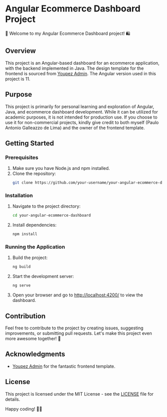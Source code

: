 # Angular Ecommerce Dashboard Project

🚀 Welcome to my Angular Ecommerce Dashboard project! 🛍️

## Overview

This project is an Angular-based dashboard for an ecommerce application, with the backend implemented in Java. The design template for the frontend is sourced from [Youpez Admin](https://github.com/petter-ka/youpez-admin). The Angular version used in this project is 11.

## Purpose

This project is primarily for personal learning and exploration of Angular, Java, and ecommerce dashboard development. While it can be utilized for academic purposes, it is not intended for production use. If you choose to use it for non-commercial projects, kindly give credit to both myself (Paulo Antonio Galleazzo de Lima) and the owner of the frontend template.

## Getting Started

### Prerequisites

1. Make sure you have Node.js and npm installed.
2. Clone the repository:
   ```bash
   git clone https://github.com/your-username/your-angular-ecommerce-dashboard.git
   ```

### Installation

1. Navigate to the project directory:
   ```bash
   cd your-angular-ecommerce-dashboard
   ```

2. Install dependencies:
   ```bash
   npm install
   ```

### Running the Application

1. Build the project:
   ```bash
   ng build
   ```

2. Start the development server:
   ```bash
   ng serve
   ```

3. Open your browser and go to [http://localhost:4200/](http://localhost:4200/) to view the dashboard.

## Contribution

Feel free to contribute to the project by creating issues, suggesting improvements, or submitting pull requests. Let's make this project even more awesome together! 🎉

## Acknowledgments

- [Youpez Admin](https://github.com/petter-ka/youpez-admin) for the fantastic frontend template.

## License

This project is licensed under the MIT License - see the [LICENSE](LICENSE) file for details.

Happy coding! 🚀✨
